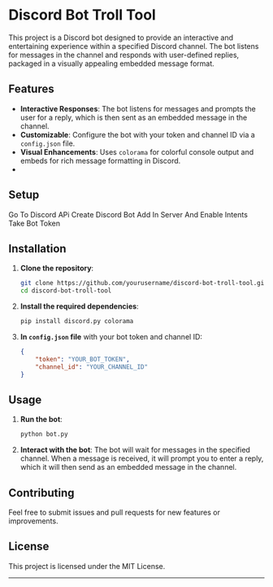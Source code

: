 
# Discord Bot Troll Tool

This project is a Discord bot designed to provide an interactive and entertaining experience within a specified Discord channel. The bot listens for messages in the channel and responds with user-defined replies, packaged in a visually appealing embedded message format.

## Features

- **Interactive Responses**: The bot listens for messages and prompts the user for a reply, which is then sent as an embedded message in the channel.
- **Customizable**: Configure the bot with your token and channel ID via a `config.json` file.
- **Visual Enhancements**: Uses `colorama` for colorful console output and embeds for rich message formatting in Discord.
- 
## Setup 
Go To Discord APi
Create Discord Bot
Add In Server And Enable Intents
Take Bot Token

## Installation

1. **Clone the repository**:
   ```bash
   git clone https://github.com/yourusername/discord-bot-troll-tool.git
   cd discord-bot-troll-tool
   ```

2. **Install the required dependencies**:
   ```bash
   pip install discord.py colorama
   ```

3. **In `config.json` file** with your bot token and channel ID:
   ```json
   {
       "token": "YOUR_BOT_TOKEN",
       "channel_id": "YOUR_CHANNEL_ID"
   }
   ```

## Usage

1. **Run the bot**:
   ```bash
   python bot.py
   ```

2. **Interact with the bot**: The bot will wait for messages in the specified channel. When a message is received, it will prompt you to enter a reply, which it will then send as an embedded message in the channel.

## Contributing

Feel free to submit issues and pull requests for new features or improvements.

## License

This project is licensed under the MIT License.

---
